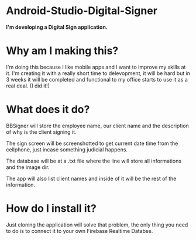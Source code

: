 # Android-Studio-Digital-Signer
<p><b>I'm developing a Digital Sign application.</b></p>

# Why am I making this?
<p>I'm doing this because I like mobile apps and I want to improve my skills at it. I'm creating
it with a really short time to delevopment, it will be hard but in 3 weeks it will be completed and
functional to my office starts to use it as a real deal. (I did it!)</p>

# What does it do?
<p>BBSigner will store the employee name, our client name and the description of why is the client signing it.</p>
<p>The sign screen will be screenshotted to get current date time from the cellphone, just incase something judicial happens.</p>
<p>The database will be at a .txt file where the line will store all informations and the image dir.</p>
<p>The app will also list client names and inside of it will be the rest of the information.</p>

# How do I install it?
<p>Just cloning the application will solve that problem, the only thing you need to do is to connect it to your own Firebase Realtime Databse.</p>
